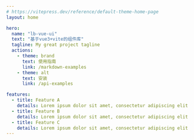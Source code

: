 ```yaml
---
# https://vitepress.dev/reference/default-theme-home-page
layout: home

hero:
  name: "lb-vue-ui"
  text: "基于vue3+vite的组件库"
  tagline: My great project tagline
  actions:
    - theme: brand
      text: 使用指南
      link: /markdown-examples
    - theme: alt
      text: 安装
      link: /api-examples

features:
  - title: Feature A
    details: Lorem ipsum dolor sit amet, consectetur adipiscing elit
  - title: Feature B
    details: Lorem ipsum dolor sit amet, consectetur adipiscing elit
  - title: Feature C
    details: Lorem ipsum dolor sit amet, consectetur adipiscing elit
---
```



